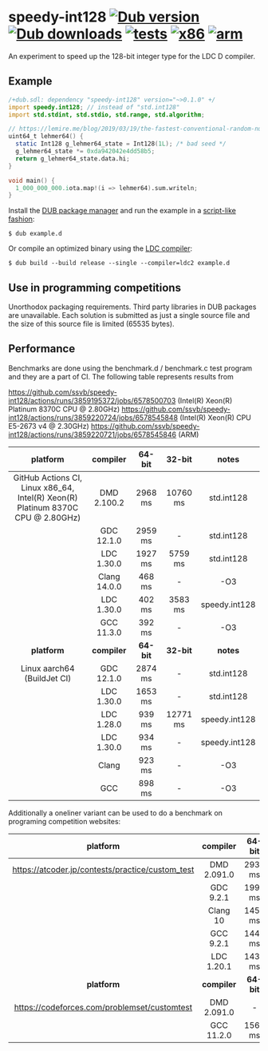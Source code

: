# speedy-int128 [![Dub version](https://img.shields.io/dub/v/speedy-int128.svg)](https://code.dlang.org/packages/speedy-int128) [![Dub downloads](https://img.shields.io/dub/dt/speedy-int128.svg)](https://code.dlang.org/packages/speedy-int128) [![tests](https://github.com/ssvb/speedy-int128/actions/workflows/tests.yml/badge.svg)](https://github.com/ssvb/speedy-int128/actions/workflows/tests.yml) [![x86](https://github.com/ssvb/speedy-int128/actions/workflows/x86.yml/badge.svg)](https://github.com/ssvb/speedy-int128/actions/workflows/x86.yml) [![arm](https://github.com/ssvb/speedy-int128/actions/workflows/arm.yml/badge.svg)](https://github.com/ssvb/speedy-int128/actions/workflows/arm.yml)

An experiment to speed up the 128-bit integer type for the LDC D compiler.

## Example

```D
/+dub.sdl: dependency "speedy-int128" version="~>0.1.0" +/
import speedy.int128; // instead of "std.int128"
import std.stdint, std.stdio, std.range, std.algorithm;

// https://lemire.me/blog/2019/03/19/the-fastest-conventional-random-number-generator-that-can-pass-big-crush/
uint64_t lehmer64() {
  static Int128 g_lehmer64_state = Int128(1L); /* bad seed */
  g_lehmer64_state *= 0xda942042e4dd58b5;
  return g_lehmer64_state.data.hi;
}

void main() {
  1_000_000_000.iota.map!(i => lehmer64).sum.writeln;
}
```

Install the [DUB package manager](https://github.com/dlang/dub) and run the example in a [script-like fashion](https://dub.pm/advanced_usage):
```
$ dub example.d
```

Or compile an optimized binary using the [LDC compiler](https://github.com/ldc-developers/ldc/releases):
```
$ dub build --build release --single --compiler=ldc2 example.d
```

## Use in programming competitions

Unorthodox packaging requirements. Third party libraries in DUB packages are unavailable.
Each solution is submitted as just a single source file and the size of this source
file is limited (65535 bytes).

## Performance

Benchmarks are done using the benchmark.d / benchmark.c test program and they are a part of CI. The following
table represents results from

https://github.com/ssvb/speedy-int128/actions/runs/3859195372/jobs/6578500703 (Intel(R) Xeon(R) Platinum 8370C CPU @ 2.80GHz)
https://github.com/ssvb/speedy-int128/actions/runs/3859220724/jobs/6578545848 (Intel(R) Xeon(R) CPU E5-2673 v4 @ 2.30GHz)
https://github.com/ssvb/speedy-int128/actions/runs/3859220721/jobs/6578545846 (ARM)

| platform                                         | compiler       | 64-bit     | 32-bit     | notes                        |
|:------------------------------------------------:|:--------------:|:----------:|:----------:|:----------------------------:|
| GitHub Actions CI, Linux x86_64, Intel(R) Xeon(R) Platinum 8370C CPU @ 2.80GHz)                 | DMD 2.100.2    | 2968 ms    | 10760 ms   | std.int128                   |
|                                                  | GDC 12.1.0     | 2959 ms    | -          | std.int128                   |
|                                                  | LDC 1.30.0     | 1927 ms    | 5759 ms    | std.int128                   |
|                                                  | Clang 14.0.0   | 468 ms     | -          | -O3                          |
|                                                  | LDC 1.30.0     | 402 ms     | 3583 ms    | speedy.int128                |
|                                                  | GCC 11.3.0     | 392 ms     | -          | -O3                          |
| **platform**                                     | **compiler**   | **64-bit** | **32-bit** | **notes**                    |
| Linux aarch64 (BuildJet CI)                      | GDC 12.1.0     | 2874 ms    | -          | std.int128                   |
|                                                  | LDC 1.30.0     | 1653 ms    | -          | std.int128                   |
|                                                  | LDC 1.28.0     | 939 ms     | 12771 ms   | speedy.int128                |
|                                                  | LDC 1.30.0     | 934 ms     | -          | speedy.int128                |
|                                                  | Clang          | 923 ms     | -          | -O3                          |
|                                                  | GCC            | 898 ms     | -          | -O3                          |

Additionally a oneliner variant can be used to do a benchmark on programing competition websites:

| platform                                         | compiler       | 64-bit     | 32-bit     | notes                        |
|:------------------------------------------------:|:--------------:|:----------:|:----------:|:----------------------------:|
| https://atcoder.jp/contests/practice/custom_test | DMD 2.091.0    | 2938 ms    | -          | speedy.int128 oneliner       |
|                                                  | GDC 9.2.1      | 1990 ms    | -          | speedy.int128 oneliner       |
|                                                  | Clang 10       | 1453 ms    | -          |                              |
|                                                  | GCC 9.2.1      | 1440 ms    | -          |                              |
|                                                  | LDC 1.20.1     | 1437 ms    | -          | speedy.int128 oneliner       |
| **platform**                                     | **compiler**   | **64-bit** | **32-bit** | **notes**                    |
| https://codeforces.com/problemset/customtest     | DMD 2.091.0    | -          | 9032 ms    | speedy.int128 oneliner       |
|                                                  | GCC 11.2.0     | 1560 ms    | -          |                              |
